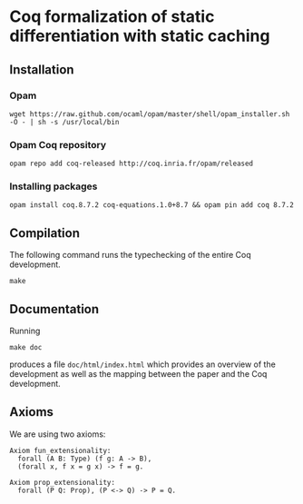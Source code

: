 # Coq formalization of static differentiation with static caching

## Installation

### Opam
```
wget https://raw.github.com/ocaml/opam/master/shell/opam_installer.sh -O - | sh -s /usr/local/bin
```

### Opam Coq repository
```
opam repo add coq-released http://coq.inria.fr/opam/released
```

### Installing packages
```
opam install coq.8.7.2 coq-equations.1.0+8.7 && opam pin add coq 8.7.2
```

## Compilation

The following command runs the typechecking of the entire Coq development.

```
make
```

## Documentation

Running
```
make doc
```
produces a file ``doc/html/index.html`` which provides an overview of the development
as well as the mapping between the paper and the Coq development.

## Axioms

We are using two axioms:
```
Axiom fun_extensionality:
  forall (A B: Type) (f g: A -> B),
  (forall x, f x = g x) -> f = g.

Axiom prop_extensionality:
  forall (P Q: Prop), (P <-> Q) -> P = Q.
```


